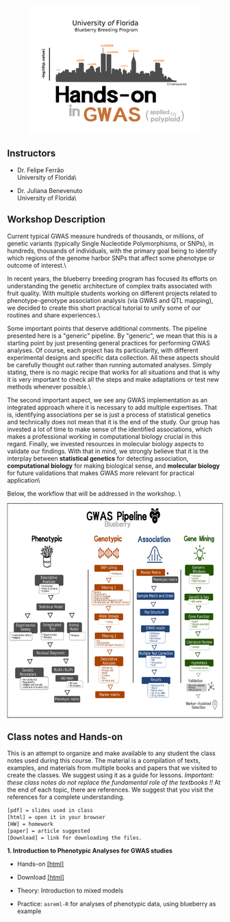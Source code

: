 <p align="center">
  <img src="./gwas_logo.png" height="300" width="400"/>
</p>

## Instructors

- Dr. Felipe Ferrão\
University of Florida\

- Dr. Juliana Benevenuto\
University of Florida\

## Workshop Description

Current typical GWAS  measure hundreds of thousands, or millions, of genetic variants (typically Single Nucleotide Polymorphisms, or SNPs), in hundreds, thousands of individuals, with the primary goal being to identify which regions of the genome harbor SNPs that affect some phenotype or outcome of interest.\

In recent years, the blueberry breeding program has focused its efforts on understanding the genetic architecture of complex traits associated with fruit quality. With multiple students working on different projects related to phenotype-genotype association analysis (via GWAS and QTL mapping), we decided to create this short practical tutorial to unify some of our routines and share experiences.\\

Some important points that deserve additional comments. The pipeline presented here is a "generic" pipeline. By "generic",  we mean that this is a starting point by just presenting general practices for performing GWAS analyses. Of course, each project has its particularity, with different experimental designs and specific data collection. All these aspects should be carefully thought out rather than running automated analyses. Simply stating, there is no magic recipe that works for all situations and that is why it is very important to check all the steps and make adaptations or test new methods whenever possible.\

The second important aspect, we see any GWAS implementation as an integrated approach where it is necessary to add multiple expertises. That is, identifying associations per se is just a process of statistical genetics and technically does not mean that it is the end of the study. Our group has invested a lot of time to make sense of the identified associations, which makes a professional working in computational biology crucial in this regard. Finally, we invested resources in molecular biology aspects to validate our findings. With that in mind, we strongly believe that it is the interplay between **statistical genetics** for detecting association, **computational biology** for making biological sense, and **molecular biology** for future validations that makes GWAS more relevant for practical application\\

Below, the workflow that will be addressed in the workshop. \

<p align="center">
  <img src="./GWASpipeline.png" height="500" width="700" />
</p>

## Class notes and Hands-on

This is an attempt to organize and make available to any student the class notes used during this course. The material is a compilation of texts, examples, and materials from multiple books and papers that we visited to create the classes. We suggest using it as a guide for lessons. *Important: these class notes do not replace the fundamental role of the textbooks !!* At the end of each topic, there are references. We suggest that you visit the references for a complete understanding.

```
[pdf] = slides used in class
[html] = open it in your browser
[HW] = homework
[paper] = article suggested
[Download] = link for downloading the files. 
```

**1. Introduction to Phenotypic Analyses for GWAS studies** 

- Hands-on [[html]](https://htmlpreview.github.io/?https://github.com/lfelipe-ferrao/lfelipe-ferrao.github.io/blob/master/class/GWAS/1.Phenotypic.html)
- Download [[html]](https://minhaskamal.github.io/DownGit/#/home?url=https://github.com/lfelipe-ferrao/lfelipe-ferrao.github.io/blob/master/class/GWAS/1.Phenotypic.html)

- Theory: Introduction to mixed models
- Practice: `asreml-R` for analyses of phenotypic data, using blueberry as example
